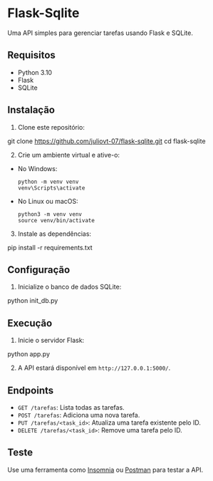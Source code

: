 # Flask-Sqlite

Uma API simples para gerenciar tarefas usando Flask e SQLite.

## Requisitos

- Python 3.10
- Flask
- SQLite

## Instalação

1. Clone este repositório:

git clone https://github.com/juliovt-07/flask-sqlite.git
cd flask-sqlite


2. Crie um ambiente virtual e ative-o:

- No Windows:

  ```
  python -m venv venv
  venv\Scripts\activate
  ```

- No Linux ou macOS:

  ```
  python3 -m venv venv
  source venv/bin/activate
  ```

3. Instale as dependências:

pip install -r requirements.txt


## Configuração

1. Inicialize o banco de dados SQLite:

python init_db.py


## Execução

1. Inicie o servidor Flask:

python app.py


2. A API estará disponível em `http://127.0.0.1:5000/`.

## Endpoints

- `GET /tarefas`: Lista todas as tarefas.
- `POST /tarefas`: Adiciona uma nova tarefa.
- `PUT /tarefas/<task_id>`: Atualiza uma tarefa existente pelo ID.
- `DELETE /tarefas/<task_id>`: Remove uma tarefa pelo ID.

## Teste

Use uma ferramenta como [Insomnia](https://insomnia.rest/) ou [Postman](https://www.postman.com/) para testar a API.
